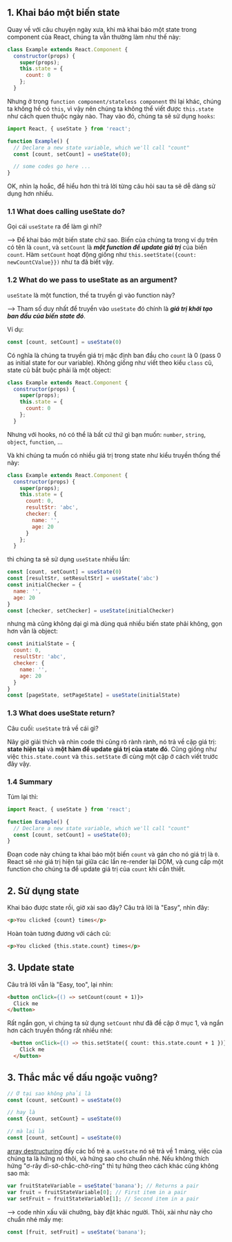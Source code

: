 <h2>1. Khai báo một biến state</h2>

Quay về với câu chuyện ngày xưa, khi mà khai báo một state trong component của React, chúng ta vẫn thường làm như thế này:

```javascript
class Example extends React.Component {
  constructor(props) {
    super(props);
    this.state = {
      count: 0
    };
  }
```

Nhưng ở trong ```function component/stateless component``` thì lại khác, chúng ta không hề có ```this```, vì vậy nên chúng ta không thể viết được ```this.state``` như cách quen thuộc ngày nào. Thay vào đó, chúng ta sẽ sử dụng ```hooks```:

```javascript
import React, { useState } from 'react';

function Example() {
  // Declare a new state variable, which we'll call "count"
  const [count, setCount] = useState(0);

  // some codes go here ...
}
```
OK, nhìn lạ hoắc, để hiểu hơn thì trả lời từng câu hỏi sau ta sẽ dễ dàng sử dụng hơn nhiều.

<h3>1.1 What does calling useState do?</h3>

Gọi cái ```useState``` ra để làm gì nhỉ?

--> Để khai báo một biến state chứ sao. Biến của chúng ta trong ví dụ trên có tên là ```count```, và ```setCount``` là <b><em>một function để update giá trị</b></em> của biến ```count```. Hàm ```setCount``` hoạt động giống như ```this.seetState({count: newCountCValue}})``` như ta đã biết vậy.


<h3>1.2 What do we pass to useState as an argument?</h3>

```useState``` là một function, thế ta truyền gì vào function này?

--> Tham số duy nhất để truyền vào ```useState``` đó chính là <b><em>giá trị khởi tạo ban đầu của biến state đó</b></em>.

Ví dụ:
```javascript
const [count, setCount] = useState(0)
```
Có nghĩa là chúng ta truyền giá trị mặc định ban đầu cho ```count``` là 0 (pass 0 as initial state for our variable). Không giống như viết theo kiểu ```class``` cũ, state cũ bắt buộc phải là một object:

```javascript
class Example extends React.Component {
  constructor(props) {
    super(props);
    this.state = {
      count: 0
    };
  }
```

Nhưng với hooks, nó có thể là bất cứ thứ gì bạn muốn: ```number```, ```string```, ```object```, ```function```, ...

Và khi chúng ta muốn có nhiều giá trị trong state như kiểu truyền thống thế này:

```javascript
class Example extends React.Component {
  constructor(props) {
    super(props);
    this.state = {
      count: 0,
      resultStr: 'abc',
      checker: {
        name: '',
        age: 20
      }
    };
  }
```
thì chúng ta sẽ sử dụng ```useState``` nhiều lần:

```javascript
const [count, setCount] = useState(0)
const [resultStr, setResultStr] = useState('abc')
const initialChecker = {
  name: '',
  age: 20
}
const [checker, setChecker] = useState(initialChecker)
```

nhưng mà cũng không dại gì mà dùng quá nhiều biến state phải không, gọn hơn vẫn là object:

```javascript
const initialState = {
  count: 0,
  resultStr: 'abc',
  checker: {
    name: '',
    age: 20
  }
}
const [pageState, setPageState] = useState(initialState)
```

<h3>1.3 What does useState return?</h3>

Câu cuối: ```useState``` trả về cái gì?

Nãy giờ giải thích và nhìn code thì cũng rõ rành rành, nó trả về cặp giá trị: <b>state hiện tại</b> và <b>một hàm để update giá trị của state đó</b>. Cũng giống như việc ```this.state.count``` và ```this.setState``` đi cùng một cặp ở cách viết trước đây vậy.

<h3>1.4 Summary</h3>

Túm lại thì:
```javascript
import React, { useState } from 'react';

function Example() {
  // Declare a new state variable, which we'll call "count"
  const [count, setCount] = useState(0);
}
```
Đoạn code này chúng ta khai báo một biến ```count``` và gán cho nó giá trị là ```0```. React sẽ ```nhớ``` giá trị hiện tại giữa các lần re-render lại DOM, và cung cấp một function cho chúng ta để update giá trị của ```count``` khi cần thiết.

<h2>2. Sử dụng state</h2>

Khai báo được state rồi, giờ xài sao đây? Câu trả lời là "Easy", nhìn đây:

```html
<p>You clicked {count} times</p>
```

Hoàn toàn tương đương với cách cũ:

```html
<p>You clicked {this.state.count} times</p>
```

<h2>3. Update state</h2>

Câu trả lời vẫn là "Easy, too", lại nhìn:

```html
<button onClick={() => setCount(count + 1)}>
  Click me
</button>
```
Rất ngắn gọn,  vì chúng ta sử dụng ```setCount``` như đã đề cập ở mục 1, và ngắn hơn cách truyền thống rất nhiều nhé:

```html
 <button onClick={() => this.setState({ count: this.state.count + 1 })}>
    Click me
  </button>
```

<h2>3. Thắc mắc về dấu ngoặc vuông?</h2>

```javascript
// Ờ tại sao không phải là
const (count, setCount) = useState(0)

// hay là
const {count, setCount} = useState(0)

// mà lại là
const [count, setCount] = useState(0)
```

[array destructuring](https://developer.mozilla.org/en-US/docs/Web/JavaScript/Reference/Operators/Destructuring_assignment#Array_destructuring) đấy các bố trẻ ạ. ```useState``` nó sẽ trả về 1 mảng, việc của chúng ta là hứng nó thôi, và hứng sao cho chuẩn nhé. Nếu không thích hứng "ơ-rây đì-sờ-chắc-chờ-ring" thì tự hứng theo cách khác cũng không sao mà:

```javascript
var fruitStateVariable = useState('banana'); // Returns a pair
var fruit = fruitStateVariable[0]; // First item in a pair
var setFruit = fruitStateVariable[1]; // Second item in a pair
```
--> code nhìn xấu vãi chưởng, bày đặt khác người. Thôi, xài như này cho chuẩn nhé mấy mẹ:
```javascript
const [fruit, setFruit] = useState('banana');
```
